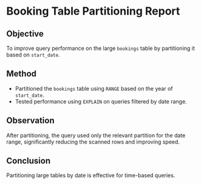 # Booking Table Partitioning Report

## Objective
To improve query performance on the large `bookings` table by partitioning it based on `start_date`.

## Method
- Partitioned the `bookings` table using `RANGE` based on the year of `start_date`.
- Tested performance using `EXPLAIN` on queries filtered by date range.

## Observation
After partitioning, the query used only the relevant partition for the date range, significantly reducing the scanned rows and improving speed.

## Conclusion
Partitioning large tables by date is effective for time-based queries.